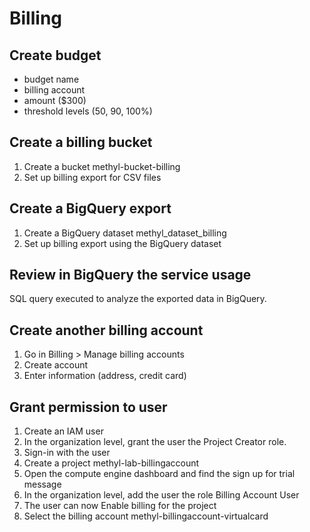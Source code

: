 # Billing
## Create budget
 - budget name
 - billing account
 - amount ($300)
 - threshold levels (50, 90, 100%)

## Create a billing bucket
 1. Create a bucket methyl-bucket-billing
 2. Set up billing export for CSV files

## Create a BigQuery export
1. Create a BigQuery dataset methyl_dataset_billing
2. Set up billing export using the BigQuery dataset

## Review in BigQuery the service usage
SQL query executed to analyze the exported data in BigQuery.

## Create another billing account
1. Go in Billing > Manage billing accounts
2. Create account
3. Enter information (address, credit card)

## Grant permission to user
1. Create an IAM user
2. In the organization level, grant the user the Project Creator role.
3. Sign-in with the user
4. Create a project methyl-lab-billingaccount
5. Open the compute engine dashboard and find the sign up for trial message
6. In the organization level, add the user the role Billing Account User
7. The user can now Enable billing for the project
8. Select the billing account methyl-billingaccount-virtualcard
